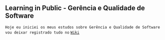 ## Learning in Public - Gerência e Qualidade de Software

`Hoje eu iniciei os meus estudos sobre Gerência e Qualidade de Software vou deixar registrado tudo no` [`Wiki`](https://github.com/DeiseFreire/estudos/wiki)
